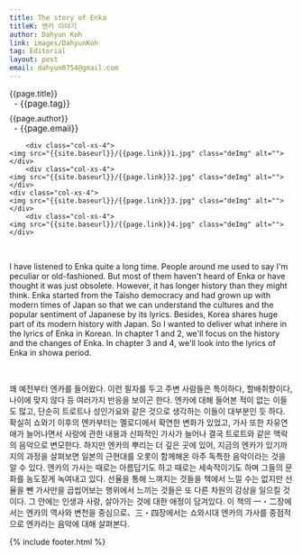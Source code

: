 ```yaml
---
title: The story of Enka
titleK: 엔카 이야기
author: Dahyun Koh
link: images/DahyunKoh
tag: Editorial
layout: post
email: dahyun0754@gmail.com
---	
```


<div class="container">

<div class="deDep">
{{page.title}}<br>
<p style="font-size:15px; margin:0px; padding:0px 0px 0px 8px; margin:0px 0px 8px 0px;">- {{page.tag}}</p>
{{page.author}}<br>
<p style="font-size:15px; margin:0px; padding:0px 0px 0px 8px;">- {{page.email}}</p>
</div>


<div class="row" class="imgcolor">
	
		<div class="col-xs-4">
	<img src="{{site.baseurl}}/{{page.link}}1.jpg" class="deImg" alt=""></div>
		<div class="col-xs-4">
	<img src="{{site.baseurl}}/{{page.link}}2.jpg" class="deImg" alt=""></div>
	<div class="col-xs-4">
	<img src="{{site.baseurl}}/{{page.link}}3.jpg" class="deImg" alt=""></div>
		<div class="col-xs-4">
	<img src="{{site.baseurl}}/{{page.link}}4.jpg" class="deImg" alt=""></div>
	
</div>
<br>

<div class="det lato">



I have listened to Enka quite a long time. People around me used to say I'm peculiar or old-fashioned. But most of them haven't heard of Enka or have thought it was just obsolete. However, it has longer history than they might think. Enka started from the Taisho democracy and had grown up with modern times of Japan so that we can understand the cultures and the popular sentiment of Japanese by its lyrics. Besides, Korea shares huge part of its modern history with Japan. So I wanted to deliver what inhere in the lyrics of Enka in Korean.
 In chapter 1 and 2, we'll focus on the history and the changes of Enka. In chapter 3 and 4, we'll look into the lyrics of Enka in showa period.



</div>

<br>

<div class="noto">

꽤 예전부터 엔카를 들어왔다. 이런 필자를 두고 주변 사람들은 특이하다, 할배취향이다, 나이에 맞지 않다 등 여러가지 반응을 보이곤 한다. 엔카에 대해 들어본 적이 없는 이들도 많고, 단순히 트로트나 성인가요와 같은 것으로 생각하는 이들이 대부분인 듯 하다. 확실히 쇼와기 이후의 엔카부터는 멜로디에서 확연한 변화가 있었고, 가사 또한 자유연애가 늘어나면서 사랑에 관한 내용과 신파적인 가사가 늘어나 결국 트로트와 같은 맥락의 음악으로 변모한다. 하지만 엔카의 뿌리는 더 깊은 곳에 있어, 지금의 엔카가 있기까지의 과정을 살펴보면 일본의 근현대를 오롯이 함께해온 아주 독특한 음악이라는 것을 알 수 있다. 엔카의 가사는 때로는 아름답기도 하고 때로는 세속적이기도 하며 그들의 문화를 농도짙게 녹여내고 있다.
 선율을 통해 느껴지는 것들을 책에서 느낄 수는 없지만 선율을 뺀 가사만을 곱씹어보는 행위에서 느끼는 것들은 또 다른 차원의 감상을 일으킬 것이다. 그 안에는 인생과 사랑, 살아가는 것에 대한 애정이 담겨있다. 
 이 책의 一・二장에서는 엔카의 역사와 변천을 중심으로、三・四장에서는 쇼와시대 엔카의 가사를 중점적으로 엔카라는 음악에 대해 살펴본다.


</div>
{% include footer.html %} 